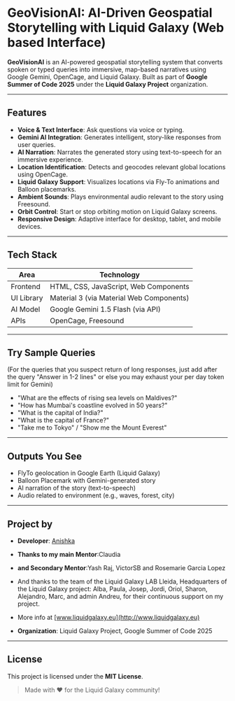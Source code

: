 # GeoVisionAI: AI-Driven Geospatial Storytelling with Liquid Galaxy (Web based Interface)

**GeoVisionAI** is an AI-powered geospatial storytelling system that converts spoken or typed queries into immersive, map-based narratives using Google Gemini, OpenCage, and Liquid Galaxy. Built as part of **Google Summer of Code 2025** under the **Liquid Galaxy Project** organization.

---

## Features

* **Voice & Text Interface**: Ask questions via voice or typing.
* **Gemini AI Integration**: Generates intelligent, story-like responses from user queries.
* **AI Narration**: Narrates the generated story using text-to-speech for an immersive experience.
* **Location Identification**: Detects and geocodes relevant global locations using OpenCage.
* **Liquid Galaxy Support**: Visualizes locations via Fly-To animations and Balloon placemarks.
* **Ambient Sounds**: Plays environmental audio relevant to the story using Freesound.
* **Orbit Control**: Start or stop orbiting motion on Liquid Galaxy screens.
* **Responsive Design**: Adaptive interface for desktop, tablet, and mobile devices.
---

## Tech Stack

| Area       | Technology                             |
|------------|-----------------------------------------|
| Frontend   | HTML, CSS, JavaScript, Web Components   |
| UI Library | Material 3 (via Material Web Components)|
| AI Model   | Google Gemini 1.5 Flash (via API)       |
| APIs       | OpenCage, Freesound                     |

---


## Try Sample Queries
(For the queries that you suspect return of long responses, just add after the query "Answer in 1-2 lines" or else you may exhaust your per day token limit for Gemini)
* "What are the effects of rising sea levels on Maldives?"
* "How has Mumbai's coastline evolved in 50 years?"
* "What is the capital of India?"
* "What is the capital of France?"
* "Take me to Tokyo" / "Show me the Mount Everest"

---

## Outputs You See
*  FlyTo geolocation in Google Earth (Liquid Galaxy)
*  Balloon Placemark with Gemini-generated story
*  AI narration of the story (text-to-speech)
*  Audio related to environment (e.g., waves, forest, city)

---

## Project by

* **Developer**: [Anishka](https://github.com/anishka2006)
* **Thanks to my main Mentor**:Claudia
* **and Secondary Mentor**:Yash Raj, VictorSB and Rosemarie Garcia Lopez
* And thanks to the team of the Liquid Galaxy LAB Lleida, Headquarters of the Liquid Galaxy project: 
Alba, Paula, Josep, Jordi, Oriol, Sharon, Alejandro, Marc, and admin Andreu, 
for their continuous support on my project.  
* More info at [www.liquidgalaxy.eu](http://www.liquidgalaxy.eu)

* **Organization**: Liquid Galaxy Project, Google Summer of Code 2025

---

## License

This project is licensed under the **MIT License**.

> Made with ❤️ for the Liquid Galaxy community!

